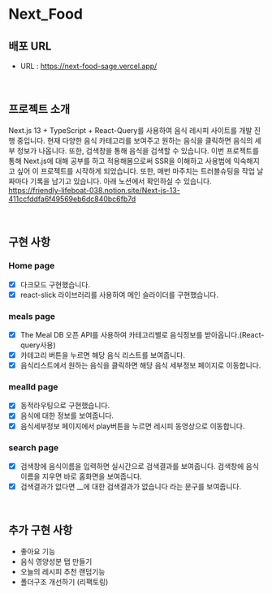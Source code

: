 # Next_Food

## 배포 URL

- URL : https://next-food-sage.vercel.app/

<br>

## 프로젝트 소개

Next.js 13 + TypeScript + React-Query를 사용하여 음식 레시피 사이트를 개발 진행 중입니다.
현재 다양한 음식 카테고리를 보여주고 원하는 음식을 클릭하면 음식의 세부 정보가 나옵니다. 또한, 검색창을 통해 음식을 검색할 수 있습니다.
이번 프로젝트를 통해 Next.js에 대해 공부를 하고 적용해봄으로써 SSR을 이해하고 사용법에 익숙해지고 싶어 이 프로젝트를 시작하게 되었습니다.
또한, 매번 마주치는 트러블슈팅을 작업 날짜마다 기록을 남기고 있습니다.
아래 노션에서 확인하실 수 있습니다.<br>
https://friendly-lifeboat-038.notion.site/Next-js-13-411ccfddfa6f49569eb6dc840bc6fb7d

<br>

## 구현 사항

### Home page

- [x] 다크모드 구현했습니다.
- [x] react-slick 라이브러리를 사용하여 메인 슬라이더를 구현했습니다.

### meals page

- [x] The Meal DB 오픈 API를 사용하여 카테고리별로 음식정보를 받아옵니다.(React-query사용)
- [x] 카테고리 버튼을 누르면 해당 음식 리스트를 보여줍니다.
- [x] 음식리스트에서 원하는 음식을 클릭하면 해당 음식 세부정보 페이지로 이동합니다.

### mealId page

- [x] 동적라우팅으로 구현했습니다.
- [x] 음식에 대한 정보를 보여줍니다.
- [x] 음식세부정보 페이지에서 play버튼을 누르면 레시피 동영상으로 이동합니다.

### search page

- [x] 검색창에 음식이름을 입력하면 실시간으로 검색결과를 보여줍니다. 검색창에 음식이름을 지우면 바로 홈화면을 보여줍니다.
- [x] 검색결과가 없다면 \_\_에 대한 검색결과가 없습니다 라는 문구를 보여줍니다.

<br>

## 추가 구현 사항

- 좋아요 기능
- 음식 영양성분 탭 만들기
- 오늘의 레시피 추천 랜덤기능
- 폴더구조 개선하기 (리팩토링)

<br>
